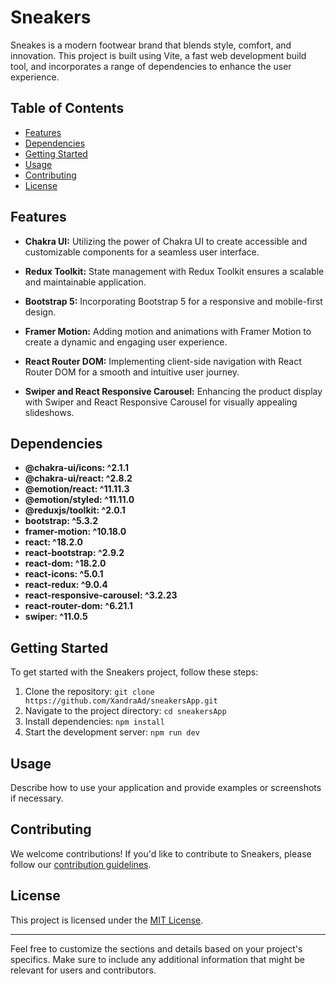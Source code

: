 # Sneakers

Sneakes is a modern footwear brand that blends style, comfort, and innovation. This project is built using Vite, a fast web development build tool, and incorporates a range of dependencies to enhance the user experience.

## Table of Contents

- [Features](#features)
- [Dependencies](#dependencies)
- [Getting Started](#getting-started)
- [Usage](#usage)
- [Contributing](#contributing)
- [License](#license)

## Features

- **Chakra UI:** Utilizing the power of Chakra UI to create accessible and customizable components for a seamless user interface.

- **Redux Toolkit:** State management with Redux Toolkit ensures a scalable and maintainable application.

- **Bootstrap 5:** Incorporating Bootstrap 5 for a responsive and mobile-first design.

- **Framer Motion:** Adding motion and animations with Framer Motion to create a dynamic and engaging user experience.

- **React Router DOM:** Implementing client-side navigation with React Router DOM for a smooth and intuitive user journey.

- **Swiper and React Responsive Carousel:** Enhancing the product display with Swiper and React Responsive Carousel for visually appealing slideshows.

## Dependencies

- **@chakra-ui/icons: ^2.1.1**
- **@chakra-ui/react: ^2.8.2**
- **@emotion/react: ^11.11.3**
- **@emotion/styled: ^11.11.0**
- **@reduxjs/toolkit: ^2.0.1**
- **bootstrap: ^5.3.2**
- **framer-motion: ^10.18.0**
- **react: ^18.2.0**
- **react-bootstrap: ^2.9.2**
- **react-dom: ^18.2.0**
- **react-icons: ^5.0.1**
- **react-redux: ^9.0.4**
- **react-responsive-carousel: ^3.2.23**
- **react-router-dom: ^6.21.1**
- **swiper: ^11.0.5**

## Getting Started

To get started with the Sneakers project, follow these steps:

1. Clone the repository: `git clone https://github.com/XandraAd/sneakersApp.git`
2. Navigate to the project directory: `cd sneakersApp`
3. Install dependencies: `npm install`
4. Start the development server: `npm run dev`

## Usage

Describe how to use your application and provide examples or screenshots if necessary.

## Contributing

We welcome contributions! If you'd like to contribute to Sneakers, please follow our [contribution guidelines](CONTRIBUTING.md).

## License

This project is licensed under the [MIT License](LICENSE).

---

Feel free to customize the sections and details based on your project's specifics. Make sure to include any additional information that might be relevant for users and contributors.
